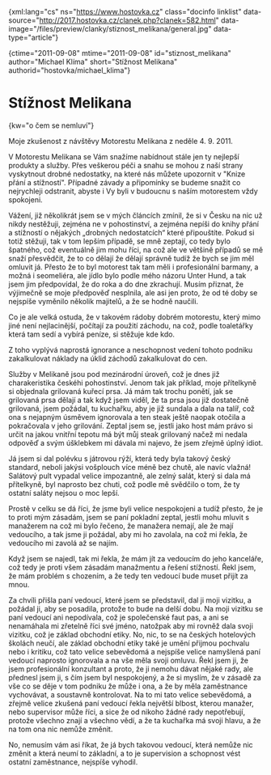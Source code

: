 
{xml:lang="cs" ns="https://www.hostovka.cz" class="docinfo linklist" data-source="http://2017.hostovka.cz/clanek.php?clanek=582.html" data-image="/files/preview/clanky/stiznost_melikana/general.jpg" data-type="article"}

{ctime="2011-09-08" mtime="2011-09-08" id="stiznost\_melikana" author="Michael Klíma" short="Stížnost Melikana" authorid="hostovka/michael\_klima"}

# Stížnost Melikana

<!-- generated attribute kw by user_udpatekw.sh on 2020-04-21, do not edit -->

{kw="o čem se nemluví"}

Moje zkušenost z návštěvy Motorestu Melikana z neděle 4. 9. 2011.

V Motorestu Melikana se Vám snažíme nabídnout stále jen ty nejlepší produkty a služby. Přes veškerou péči a snahu se mohou z naší strany vyskytnout drobné nedostatky, na které nás můžete upozornit v "Knize přání a stížností". Případné závady a připomínky se budeme snažit co nejrychleji odstranit, abyste i Vy byli v budoucnu s naším motorestem vždy spokojeni.

Vážení, již několikrát jsem se v mých článcích zmínil, že si v Česku na nic už nikdy nestěžuji, zejména ne v pohostinství, a zejména nepíši do knihy přání a stížností o nějakých „drobných nedostatcích“ které připouštíte. Pokud si totiž stěžuji, tak v tom lepším případě, se mně zeptají, co tedy bylo špatného, což eventuálně jim mohu říci, na což ale ve většině případů se mě snaží přesvědčit, že to co dělají že dělají správně tudíž že bych se jim měl omluvit já. Přesto že to byl motorest tak tam měli i profesionální barmany, a možná i seomeliéra, ale jídlo bylo podle mého názoru Unter Hund, a tak jsem jim předpovídal, že do roka a do dne zkrachují. Musím přiznat, že výjimečně se moje předpověď nesplnila, ale asi jen proto, že od té doby se nejspíše vyměnilo několik majitelů, a že se hodně naučili.

Co je ale velká ostuda, že v takovém rádoby dobrém motorestu, který mimo jiné není nejlacinější, počítají za použití záchodu, na což, podle toaletářky která tam sedí a vybírá peníze, si stěžuje kde kdo.

Z toho vyplývá naprostá ignorance a neschopnost vedení tohoto podniku zakalkulovat náklady na úklid záchodů zakalkulovat do cen.

Služby v Melikaně jsou pod mezinárodní úroveň, což je dnes již charakeristika českéhi pohostinství. Jenom tak jak příklad, moje přítelkyně si objednala grilovaná kuřecí prsa. Já mám tak trochu ponětí, jak se grilovaná prsa dělají a tak když jsem viděl, že ta prsa jsou již dostatečně grilovaná, jsem požádal, tu kuchařku, aby je již sundala a dala na talíř, což ona s nejapným úsměvem ignorovala a ten steak ještě naopak otočila a pokračovala v jeho grilování. Zeptal jsem se, jestli jako host mám právo si určit na jakou vnitřní tepotu má být můj steak grilovaný načež mi nedala odpověď a svým úšklebkem mi dávala mi najevo, že jsem zřejmě úplný idiot.

Já jsem si dal polévku s játrovou rýží, která tedy byla takový český standard, neboli jakýsi vošplouch více méně bez chutě, ale navíc vlažná! Salátový pult vypadal velice impozantně, ale zelný salát, který si dala má přítelkyně, byl naprosto bez chuti, což podle mě svědčilo o tom, že ty ostatní saláty nejsou o moc lepší.

Prostě v celku se dá říci, že jsme byli velice nespokojeni a tudíž přesto, že je to proti mým zásadám, jsem se paní pokladní zeptal, jestli mohu mluvit s manažerem na což mi bylo řečeno, že manažera nemají, ale že mají vedoucího, a tak jsme ji požádal, aby mi ho zavolala, na což mi řekla, že vedoucího mi zavolá až se najím.

Když jsem se najedl, tak mi řekla, že mám jít za vedoucím do jeho kanceláře, což tedy je proti všem zásadám manažmentu a řešení stížností. Řekl jsem, že mám problém s chozením, a že tedy ten vedoucí bude muset přijít za mnou.

Za chvíli přišla paní vedoucí, které jsem se představil, dal ji moji vizitku, a požádal ji, aby se posadila, protože to bude na delší dobu. Na moji vizitku se paní vedoucí ani nepodívala, což je společenské faut pas, a ani se nenamáhala mi zřetelně říci své jméno, natožpak aby mi rovněž dala svoji vizitku, což je základ obchodní etiky. No, nic, to se na českých hotelových školách neučí, ale základ obchodní etiky také je umění přijmou pochvalu nebo i kritiku, což tato velice sebevědomá a nejspíše velice namyšlená paní vedoucí naprosto ignorovala a na vše měla svoji omluvu. Řekl jsem ji, že jsem profesionální konzultant a proto, že ji nemohu dávat nějaké rady, ale přednesl jsem ji, s čím jsem byl nespokojený, a že si myslím, že v zásadě za vše co se děje v tom podniku že může i ona, a že by měla zaměstnance vychovávat, a soustavně kontrolovat. Na to mi tato velice sebevědomá, a zřejmě velice zkušená paní vedoucí řekla největší blbost, kterou manažer, nebo supervisor může říci, a sice že od nikoho žádné rady nepotřebují, protože všechno znají a všechno vědí, a že ta kuchařka má svoji hlavu, a že na tom ona nic nemůže změnit.

No, nemusím vám asi říkat, že já bych takovou vedoucí, která nemůže nic změnit a která neumí to základní, a to je supervision a schopnost vést ostatní zaměstnance, nejspíše vyhodil.

